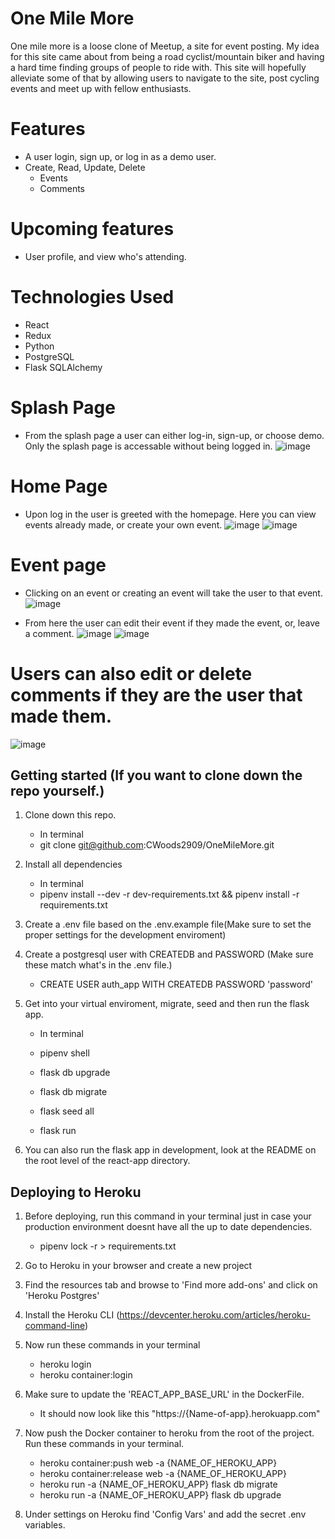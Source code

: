 # One Mile More

One mile more is a loose clone of Meetup, a site for event posting. My idea for this site came about from being a road cyclist/mountain biker and having a hard time finding groups of people to ride with. This site will hopefully alleviate some of that by allowing users to navigate to the site, post cycling events and meet up with fellow enthusiasts.

# Features

- A user login, sign up, or log in as a demo user.
- Create, Read, Update, Delete
  - Events
  - Comments

# Upcoming features

- User profile, and view who's attending.

# Technologies Used

- React
- Redux
- Python
- PostgreSQL
- Flask SQLAlchemy

# Splash Page

- From the splash page a user can either log-in, sign-up, or choose demo. Only the splash page is accessable without being logged in.
  ![image](https://user-images.githubusercontent.com/83300311/160014284-20dc8aa8-0ddd-4ceb-81f4-f212b06acc4f.png)

# Home Page

- Upon log in the user is greeted with the homepage. Here you can view events already made, or create your own event.
  ![image](https://user-images.githubusercontent.com/83300311/160014468-676c53bd-79df-48f7-9a10-f1f0bb2df783.png)
  ![image](https://user-images.githubusercontent.com/83300311/160014509-c371ef67-c435-4831-aa69-7d4a17ebddd4.png)

# Event page

- Clicking on an event or creating an event will take the user to that event.
  ![image](https://user-images.githubusercontent.com/83300311/160014732-f5b0bbac-b129-440c-a39f-7165ca53f023.png)

- From here the user can edit their event if they made the event, or, leave a comment.
  ![image](https://user-images.githubusercontent.com/83300311/160014853-d50b07b7-e2c1-427e-91d6-eff96e261835.png)
  ![image](https://user-images.githubusercontent.com/83300311/160014943-5b8147fa-82aa-4bab-bb64-3b85b2a9e4ec.png)

# Users can also edit or delete comments if they are the user that made them.

![image](https://user-images.githubusercontent.com/83300311/160015097-ceb370bd-cf87-4b42-9389-bd358f092cbf.png)

## Getting started (If you want to clone down the repo yourself.)

1. Clone down this repo.

   - In terminal
   - git clone git@github.com:CWoods2909/OneMileMore.git

2. Install all dependencies

   - In terminal
   - pipenv install --dev -r dev-requirements.txt && pipenv install -r requirements.txt

3. Create a .env file based on the .env.example file(Make sure to set the proper settings for the development enviroment)

4. Create a postgresql user with CREATEDB and PASSWORD (Make sure these match what's in the .env file.)

   - CREATE USER auth_app WITH CREATEDB PASSWORD 'password'

5. Get into your virtual enviroment, migrate, seed and then run the flask app.

   - In terminal

   - pipenv shell
   - flask db upgrade
   - flask db migrate
   - flask seed all
   - flask run

6. You can also run the flask app in development, look at the README on the root level of the react-app directory.

## Deploying to Heroku

1. Before deploying, run this command in your terminal just in case your production environment doesnt have all the up to date dependencies.

   - pipenv lock -r > requirements.txt

2. Go to Heroku in your browser and create a new project
3. Find the resources tab and browse to 'Find more add-ons' and click on 'Heroku Postgres'
4. Install the Heroku CLI (https://devcenter.heroku.com/articles/heroku-command-line)
5. Now run these commands in your terminal

   - heroku login
   - heroku container:login

6. Make sure to update the 'REACT_APP_BASE_URL' in the DockerFile.

   - It should now look like this "https://{Name-of-app}.herokuapp.com"

7. Now push the Docker container to heroku from the root of the project. Run these commands in your terminal.

   - heroku container:push web -a {NAME_OF_HEROKU_APP}
   - heroku container:release web -a {NAME_OF_HEROKU_APP}
   - heroku run -a {NAME_OF_HEROKU_APP} flask db migrate
   - heroku run -a {NAME_OF_HEROKU_APP} flask db upgrade

8. Under settings on Heroku find 'Config Vars' and add the secret .env variables.
